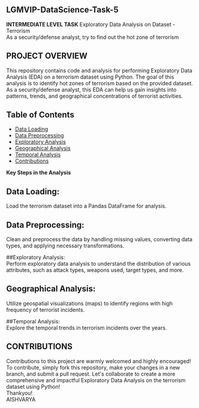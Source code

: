 ## **LGMVIP-DataScience-Task-5**
**INTERMEDIATE LEVEL TASK**
Exploratory Data Analysis on Dataset - Terrorism   
As a security/defense analyst, try to find out the hot zone of terrorism    


##  PROJECT OVERVIEW
This repository contains code and analysis for performing Exploratory Data Analysis (EDA) on a terrorism dataset using Python. The goal of this analysis is to identify hot zones of terrorism based on the provided dataset. As a security/defense analyst, this EDA can help us gain insights into patterns, trends, and geographical concentrations of terrorist activities.    

## Table of Contents
- [Data Loading](#Data-Loading)
- [Data Preprocessing](#data-preprocessing)
- [Exploratory Analysis](#ExploratoryAnalysis)
- [Geographical Analysis](#GeographicalAnalysis)
- [Temporal Analysis](#TemporalAnalysis)
- [Contributions](#contributions)



**Key Steps in the Analysis**
## Data Loading:  
Load the terrorism dataset into a Pandas DataFrame for analysis.  

## Data Preprocessing:   
Clean and preprocess the data by handling missing values, converting data types, and applying necessary transformations.  

##Exploratory Analysis:  
Perform exploratory data analysis to understand the distribution of various attributes, such as attack types, weapons used, target types, and more.  

## Geographical Analysis:  
Utilize geospatial visualizations (maps) to identify regions with high frequency of terrorist incidents.  

##Temporal Analysis:  
Explore the temporal trends in terrorism incidents over the years.  

## CONTRIBUTIONS
Contributions to this project are warmly welcomed and highly encouraged!   
To contribute, simply fork this repository, make your changes in a new branch, and submit a pull request. Let's collaborate to create a more comprehensive and impactful Exploratory Data Analysis on the terrorism dataset using Python!  
Thankyou!  
AISHVARYA

